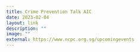 ```yaml
---
title: Crime Prevention Talk AIC
date: 2023-02-04
layout: link
description: ""
image: ""
external: https://www.ncpc.org.sg/upcomingevents
---
```

